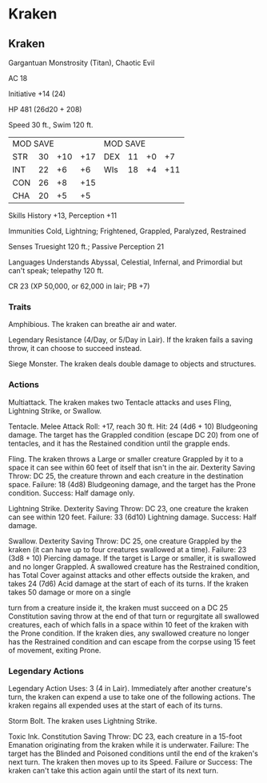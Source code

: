 # Kraken

## Kraken

Gargantuan Monstrosity (Titan), Chaotic Evil

AC 18

Initiative +14 (24)

HP 481 (26d20 + 208)

Speed 30 ft., Swim 120 ft.

<table><tr><td colspan="4">MOD SAVE</td><td colspan="4">MOD SAVE</td></tr><tr><td>STR</td><td>30</td><td>+10</td><td>+17</td><td>DEX</td><td>11</td><td>+0</td><td>+7</td></tr><tr><td>INT</td><td>22</td><td>+6</td><td>+6</td><td>WIs</td><td>18</td><td>+4</td><td>+11</td></tr><tr><td>CON</td><td>26</td><td>+8</td><td>+15</td><td></td><td></td><td></td><td></td></tr><tr><td>CHA</td><td>20</td><td>+5</td><td>+5</td><td></td><td></td><td></td><td></td></tr></table>

Skills History +13, Perception +11

Immunities Cold, Lightning; Frightened, Grappled, Paralyzed, Restrained

Senses Truesight 120 ft.; Passive Perception 21

Languages Understands Abyssal, Celestial, Infernal, and Primordial but can't speak; telepathy 120 ft.

CR 23 (XP 50,000, or 62,000 in lair; PB +7)

### Traits

Amphibious. The kraken can breathe air and water.

Legendary Resistance (4/Day, or 5/Day in Lair). If the kraken fails a saving throw, it can choose to succeed instead.

Siege Monster. The kraken deals double damage to objects and structures.

### Actions

Multiattack. The kraken makes two Tentacle attacks and uses Fling, Lightning Strike, or Swallow.

Tentacle. Melee Attack Roll: +17, reach 30 ft. Hit: 24 (4d6 + 10) Bludgeoning damage. The target has the Grappled condition (escape DC 20) from one of tentacles, and it has the Restained condition until the grapple ends.

Fling. The kraken throws a Large or smaller creature Grappled by it to a space it can see within 60 feet of itself that isn't in the air. Dexterity Saving Throw: DC 25, the creature thrown and each creature in the destination space. Failure: 18 (4d8) Bludgeoning damage, and the target has the Prone condition. Success: Half damage only.

Lightning Strike. Dexterity Saving Throw: DC 23, one creature the kraken can see within 120 feet. Failure: 33 (6d10) Lightning damage. Success: Half damage.

Swallow. Dexterity Saving Throw: DC 25, one creature Grappled by the kraken (it can have up to four creatures swallowed at a time). Failure: 23  $(3\mathrm{d}8 + 10)$  Piercing damage. If the target is Large or smaller, it is swallowed and no longer Grappled. A swallowed creature has the Restrained condition, has Total Cover against attacks and other effects outside the kraken, and takes 24 (7d6) Acid damage at the start of each of its turns. If the kraken takes 50 damage or more on a single

turn from a creature inside it, the kraken must succeed on a DC 25 Constitution saving throw at the end of that turn or regurgitate all swallowed creatures, each of which falls in a space within 10 feet of the kraken with the Prone condition. If the kraken dies, any swallowed creature no longer has the Restrained condition and can escape from the corpse using 15 feet of movement, exiting Prone.

###  Legendary Actions

Legendary Action Uses: 3 (4 in Lair). Immediately after another creature's turn, the kraken can expend a use to take one of the following actions. The kraken regains all expended uses at the start of each of its turns.

Storm Bolt. The kraken uses Lightning Strike.

Toxic Ink. Constitution Saving Throw: DC 23, each creature in a 15-foot Emanation originating from the kraken while it is underwater. Failure: The target has the Blinded and Poisoned conditions until the end of the kraken's next turn. The kraken then moves up to its Speed. Failure or Success: The kraken can't take this action again until the start of its next turn.
